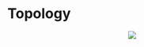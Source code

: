 # Topology

<p align="center">
  <img src="https://www.lucidchart.com/publicSegments/view/b9c667ad-0b79-430b-b736-57cf8c5f3641/image.png">
</p>


